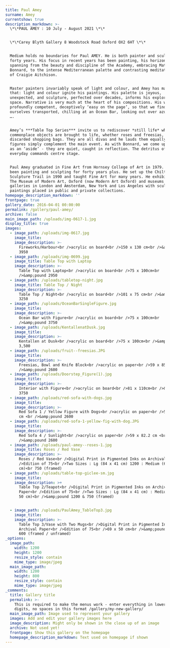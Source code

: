 ```yaml
---
title: Paul Amey
surname: Amey
currentshow: true
description_markdown: >-
  \*\*PAUL AMEY : 10 July - August 2021 \*\*


  \*\*Carey Blyth Gallery 8 Woodstock Road Oxford OX2 6HT \*\*


  Medium holds no boundaries for Paul AMEY. He is both painter and sculptor of
  forty years. His focus in recent years has been painting, his horizons
  spanning from the beauty and discipline of the Academy, embracing Matisse and
  Bonnard, to the intense Mediterranean palette and contrasting meditative quiet
  of Craigie Aitchison.


  Master painters invariably speak of light and colour, and Amey has mastered
  that: light and colour ignite his paintings. His palette is joyous,
  unexpected, and sculpture, perfected over decades, informs his exploration of
  space. Narrative is very much at the heart of his compositions. His work is
  profoundly competent, deceptively ‘easy on the page’, so that we find
  ourselves transported, chilling at an Ocean Bar, looking out over azure seas
  ….


  Amey’s ***Table Top Series*** invite us to rediscover *still life* where
  commonplace objects are brought to life, whether roses and freesias, or
  discarded shopping bags. They are all divas and he lauds them equally. His
  figures simply complement the main event. As with Bonnard, we come upon them
  as an ‘aside’ - they are quiet, caught in reflection. The detritus of the
  everyday commands centre stage.


  Paul Amey graduated in Fine Art from Hornsey College of Art in 1979. He has
  been painting and sculpting for forty years plus. He set up the Chiltern
  Sculpture Trail in 1990 and taught Fine Art for many years. He exhibited at
  The Museum of Modern Art, Oxford (now Modern Art Oxford) and museums and
  galleries in London and Amsterdam, New York and Los Angeles with sculpture and
  paintings placed in public and private collections.
homepage_description_markdown: ''
frontpage: true
gallery_date: 2016-04-01 00:00:00
permalink: /gallery/paul-amey/
archive: false
main_image_path: /uploads/img-0617-1.jpg
display_title: true
images:
  - image_path: /uploads/img-0617.jpg
    image_title:
    image_description: >-
      Fireworks/Harbour<br />acrylic on board<br />150 x 130 cm<br />&amp;pound
      3950
  - image_path: /uploads/img-0699.jpg
    image_title: Table Top with Laptop
    image_description: >-
      Table Top with Laptop<br />acrylic on board<br />75 x 100cm<br
      />&amp;pound 2950
  - image_path: /uploads/tabletop-night.jpg
    image_title: Table Top / Night
    image_description: >-
      Table Top / Night<br />acrylic on board<br />101 x 75 cm<br />&amp;pound
      3250
  - image_path: /uploads/OceanBarSingleFigure.jpg
    image_title:
    image_description: >-
      Ocean Bar with Figure<br />acrylic on board<br />75 x 100cm<br
      />&amp;pound 3750
  - image_path: /uploads/KentallenatDusk.jpg
    image_title:
    image_description: >-
      Kentallen at Dusk<br />acrylic on board<br />75 x 100cm<br />&amp;pound
      3,500
  - image_path: /uploads/fruit--freesias.JPG
    image_title:
    image_description: >-
      Freesias, Bowl and Knife Block<br />acrylic on paper<br />59 x 85<br
      />&amp;pound 2600
  - image_path: /uploads/Doorstep_Figure(1).jpg
    image_title:
    image_description: >-
      Interior with Figure<br />acrylic on board<br />81 x 110cm<br />&amp;pound
      3750
  - image_path: /uploads/red-sofa-with-dogs.jpg
    image_title:
    image_description: >-
      Red Sofa 1 / Yellow Figure with Dogs<br />acrylic on paper<br />59 x 82.2
      cm <br />&amp;pound 2600
  - image_path: /uploads/red-sofa-1-yellow-fig-with-dog.JPG
    image_title:
    image_description: >-
      Red Sofa 4 / Sunlight<br />acrylic on paper<br />59 x 82.2 cm <br
      />&amp;pound 2600
  - image_path: /uploads/paul-amey--roses-1.jpg
    image_title: Roses / Red Vase
    image_description: >-
      Roses / Red Vase<br />Digital Print in Pigmented Inks on Archival Paper<br
      />Edition of 75<br />Two Sizes : Lg (84 x 41 cm) 1200 : Medium (69 x 50
      cm)<br 750 (framed)
  - image_path: /uploads/table-top-giclee-sm.jpg
    image_title:
    image_description: >+
      Table Top 2/Teapot<br />Digital Print in Pigmented Inks on Archival
      Paper<br />Edition of 75<br />Two Sizes : Lg (84 x 41 cm) : Medium (69 x
      50 cm)<br />&amp;pound 1200 & 750 (framed) 


  - image_path: /uploads/PaulAmey_TableTop3.jpg
    image_title:
    image_description: >-
      Table Top 3/Vase with Two Mugs<br />Digital Print in Pigmented Inks on
      Archival Paper<br />Edition of 75<br />69 x 50 cm<br />&amp;pound 750 /
      600 (framed / unframed)
_options:
  image_path:
    width: 1200
    height: 1200
    resize_style: contain
    mime_type: image/jpeg
  main_image_path:
    width: 1200
    height: 800
    resize_style: contain
    mime_type: image/jpeg
_comments:
  title: Gallery title
  permalink: >-
    This is required to make the menus work - enter everything in lower case, no
    digits, no spaces in this format /gallery/my-new-gallery/
  main_image_path: Image used to represent your gallery
  images: Add and edit your gallery images here
  image_description: Might only be shown in the close up of an image
  archive: Not used yet!
  frontpage: Show this gallery on the homepage
  homepage_description_markdown: Text used on homepage if shown
---
```

